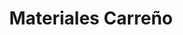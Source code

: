---
title: "Materiales Carreño"
url: /san-agustin-de-las-juntas/materiales-carreno/
shop: comercio
---